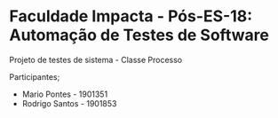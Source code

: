 # Faculdade Impacta - Pós-ES-18: Automação de Testes de Software

 Projeto de testes de sistema - Classe Processo

Participantes;
* Mario Pontes - 1901351
* Rodrigo Santos - 1901853